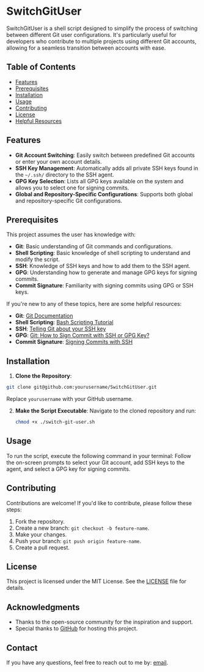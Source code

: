 # SwitchGitUser

SwitchGitUser is a shell script designed to simplify the process of switching between different Git user configurations. It's particularly useful for developers who contribute to multiple projects using different Git accounts, allowing for a seamless transition between accounts with ease.

## Table of Contents

- [Features](#features)
- [Prerequisites](#prerequisites)
- [Installation](#installation)
- [Usage](#usage)
- [Contributing](#contributing)
- [License](#license)
- [Helpful Resources](#helpful-resources)

## Features

- **Git Account Switching**: Easily switch between predefined Git accounts or enter your own account details.
- **SSH Key Management**: Automatically adds all private SSH keys found in the `~/.ssh/` directory to the SSH agent.
- **GPG Key Selection**: Lists all GPG keys available on the system and allows you to select one for signing commits.
- **Global and Repository-Specific Configurations**: Supports both global and repository-specific Git configurations.

## Prerequisites

This project assumes the user has knowledge with:

- **Git**: Basic understanding of Git commands and configurations.
- **Shell Scripting**: Basic knowledge of shell scripting to understand and modify the script.
- **SSH**: Knowledge of SSH keys and how to add them to the SSH agent.
- **GPG**: Understanding how to generate and manage GPG keys for signing commits.
- **Commit Signature**: Familiarity with signing commits using GPG or SSH keys.

If you're new to any of these topics, here are some helpful resources:

- **Git**: [Git Documentation](https://git-scm.com/doc)
- **Shell Scripting**: [Bash Scripting Tutorial](https://linuxconfig.org/bash-scripting-tutorial-for-beginners)
- **SSH**: [Telling Git about your SSH key](https://docs.github.com/en/authentication/managing-commit-signature-verification/telling-git-about-your-signing-key)
- **GPG**: [Git: How to Sign Commit with SSH or GPG Key?](https://wenijinew.medium.com/git-how-to-sign-commit-with-ssh-and-gpg-keys-3a4661beddf5)
- **Commit Signature**: [Signing Commits with SSH](https://www.git-tower.com/blog/setting-up-ssh-for-commit-signing/)

## Installation

1. **Clone the Repository**:

```bash
git clone git@github.com:yourusername/SwitchGitUser.git
```

Replace `yourusername` with your GitHub username.

2. **Make the Script Executable**:
   Navigate to the cloned repository and run:

   ```bash
   chmod +x ./switch-git-user.sh
   ```

## Usage

To run the script, execute the following command in your terminal:
Follow the on-screen prompts to select your Git account, add SSH keys to the agent, and select a GPG key for signing commits.

## Contributing

Contributions are welcome! If you'd like to contribute, please follow these steps:

1. Fork the repository.
2. Create a new branch: `git checkout -b feature-name`.
3. Make your changes.
4. Push your branch: `git push origin feature-name`.
5. Create a pull request.

## License

This project is licensed under the MIT License. See the [LICENSE](LICENSE) file for details.

## Acknowledgments

- Thanks to the open-source community for the inspiration and support.
- Special thanks to [GitHub](https://github.com) for hosting this project.

## Contact

If you have any questions, feel free to reach out to me by: [email](mailto:pacifique.musigwa@gmail.com).
